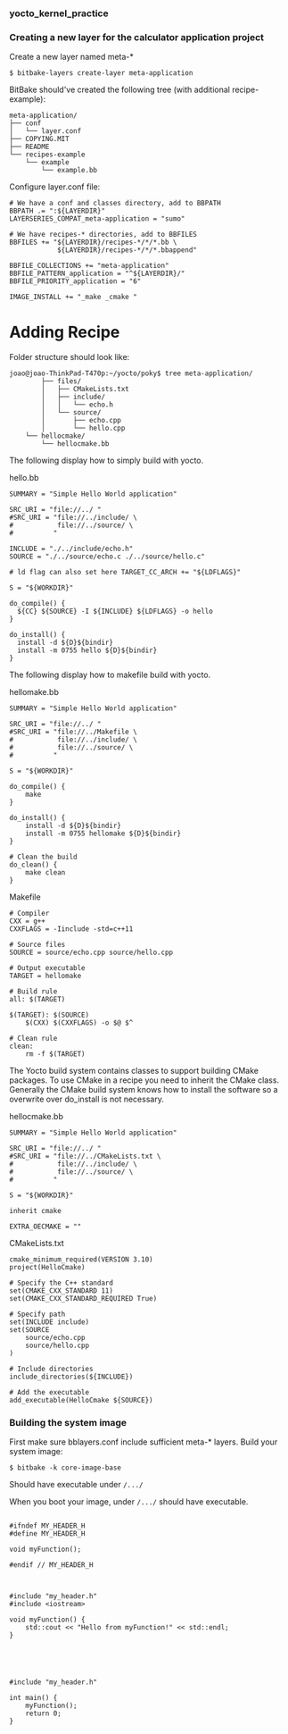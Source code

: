### yocto_kernel_practice


### Creating a new layer for the calculator application project

Create a new layer named meta-*

```
$ bitbake-layers create-layer meta-application
```

BitBake should've created the following tree (with additional recipe-example):

```
meta-application/
├── conf
│   └── layer.conf
├── COPYING.MIT
├── README
└── recipes-example
    └── example
        └── example.bb
```

Configure layer.conf file:

```
# We have a conf and classes directory, add to BBPATH
BBPATH .= ":${LAYERDIR}"
LAYERSERIES_COMPAT_meta-application = "sumo"

# We have recipes-* directories, add to BBFILES
BBFILES += "${LAYERDIR}/recipes-*/*/*.bb \
            ${LAYERDIR}/recipes-*/*/*.bbappend"

BBFILE_COLLECTIONS += "meta-application"
BBFILE_PATTERN_application = "^${LAYERDIR}/"
BBFILE_PRIORITY_application = "6"

IMAGE_INSTALL += "_make _cmake "
```

# Adding Recipe

Folder structure should look like:

```console
joao@joao-ThinkPad-T470p:~/yocto/poky$ tree meta-application/
        ├── files/
        │   ├── CMakeLists.txt
        │   ├── include/
        │   │   └── echo.h
        │   └── source/
        │       ├── echo.cpp
        │       └── hello.cpp
    └── hellocmake/
        └── hellocmake.bb
```

The following display how to simply build with yocto.

hello.bb
```
SUMMARY = "Simple Hello World application"

SRC_URI = "file://../ "
#SRC_URI = "file://../include/ \
#           file://../source/ \
#          "

INCLUDE = "./../include/echo.h"
SOURCE = "./../source/echo.c ./../source/hello.c"

# ld flag can also set here TARGET_CC_ARCH += "${LDFLAGS}" 

S = "${WORKDIR}"

do_compile() {
  ${CC} ${SOURCE} -I ${INCLUDE} ${LDFLAGS} -o hello
}

do_install() {
  install -d ${D}${bindir}
  install -m 0755 hello ${D}${bindir}
}
```

The following display how to makefile build with yocto.

hellomake.bb
```
SUMMARY = "Simple Hello World application"

SRC_URI = "file://../ "
#SRC_URI = "file://../Makefile \
#           file://../include/ \
#           file://../source/ \
#          "

S = "${WORKDIR}"

do_compile() {
    make
}

do_install() {
    install -d ${D}${bindir}
    install -m 0755 hellomake ${D}${bindir}
}

# Clean the build
do_clean() {
    make clean
}
```

Makefile
```
# Compiler
CXX = g++
CXXFLAGS = -Iinclude -std=c++11

# Source files
SOURCE = source/echo.cpp source/hello.cpp

# Output executable
TARGET = hellomake

# Build rule
all: $(TARGET)

$(TARGET): $(SOURCE)
	$(CXX) $(CXXFLAGS) -o $@ $^

# Clean rule
clean:
	rm -f $(TARGET)
```

The Yocto build system contains classes to support building CMake packages. To use CMake in a recipe you need to inherit the CMake class.
Generally the CMake build system knows how to install the software so a overwrite over do_install is not necessary.

hellocmake.bb
```
SUMMARY = "Simple Hello World application"

SRC_URI = "file://../ "
#SRC_URI = "file://../CMakeLists.txt \
#           file://../include/ \
#           file://../source/ \
#          "

S = "${WORKDIR}"

inherit cmake

EXTRA_OECMAKE = ""
```

CMakeLists.txt
```
cmake_minimum_required(VERSION 3.10)
project(HelloCmake)

# Specify the C++ standard
set(CMAKE_CXX_STANDARD 11)
set(CMAKE_CXX_STANDARD_REQUIRED True)

# Specify path
set(INCLUDE include)
set(SOURCE
    source/echo.cpp
    source/hello.cpp
)

# Include directories
include_directories(${INCLUDE})

# Add the executable
add_executable(HelloCmake ${SOURCE})
```

### Building the system image

First make sure bblayers.conf include sufficient meta-* layers. Build your system image:

```
$ bitbake -k core-image-base
```

Should have executable under ```/.../```

When you boot your image, under ```/.../``` should have executable.








```

#ifndef MY_HEADER_H
#define MY_HEADER_H

void myFunction();

#endif // MY_HEADER_H



#include "my_header.h"
#include <iostream>

void myFunction() {
    std::cout << "Hello from myFunction!" << std::endl;
}





#include "my_header.h"

int main() {
    myFunction();
    return 0;
}

```
